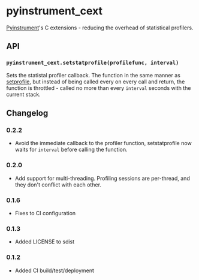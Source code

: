 pyinstrument_cext
=================

[Pyinstrument][1]'s C extensions - reducing the overhead of statistical profilers.

API
---

### `pyinstrument_cext.setstatprofile(profilefunc, interval)`

Sets the statistal profiler callback. The function in the same manner as [setprofile][2], but
instead of being called every on every call and return, the function is throttled - called no more
than every `interval` seconds with the current stack.

[1]: https://github.com/joerick/pyinstrument
[2]: https://docs.python.org/2/library/sys.html#sys.setprofile

Changelog
---------

### 0.2.2

- Avoid the immediate callback to the profiler function, setstatprofile
  now waits for `interval` before calling the function.

### 0.2.0

- Add support for multi-threading. Profiling sessions are per-thread, and they
  don't conflict with each other.

### 0.1.6

- Fixes to CI configuration

### 0.1.3

- Added LICENSE to sdist

### 0.1.2

- Added CI build/test/deployment